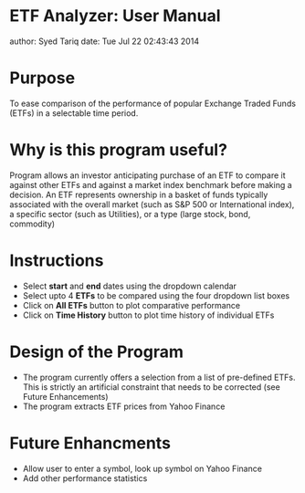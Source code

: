 ETF Analyzer: User Manual
========================================================
author: Syed Tariq
date: Tue Jul 22 02:43:43 2014

Purpose
========================================================

To ease comparison of the performance of popular Exchange Traded Funds (ETFs) in a selectable time period.

Why is this program useful?
========================================================
Program allows an investor anticipating purchase of an ETF to compare it against other ETFs
and against a market index benchmark before making a decision. An ETF represents ownership in a basket of funds typically associated with the overall market (such as S&P 500 or International index), a specific sector (such as Utilities), or a type (large stock, bond, commodity)


Instructions
========================================================

- Select **start** and **end** dates using the dropdown calendar
- Select upto 4 **ETFs** to be compared using the four dropdown list boxes
- Click on **All ETFs** button to plot comparative performance
- Click on **Time History** button to plot time history of individual ETFs

Design of the Program
========================================================

- The program currently offers a selection from a list of pre-defined ETFs. This is strictly an 
artificial constraint that needs to be corrected (see Future Enhancements)
- The program extracts ETF prices from Yahoo Finance


Future Enhancments
========================================================

- Allow user to enter a symbol, look up symbol on Yahoo Finance
- Add other performance statistics

